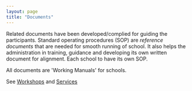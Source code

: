 ```yaml
---
layout: page
title: "Documents"
---
```


Related documents have been developed/complied for guiding the participants.
Standard operating procedures (SOP) are *reference documents* that are needed
for smooth running of school. It also helps the administration in training,
guidance and developing its own written document for alignment. Each school to
have its own SOP.

All documents are 'Working Manuals' for schools.

See [Workshops](/workshops) and [Services](/services)
